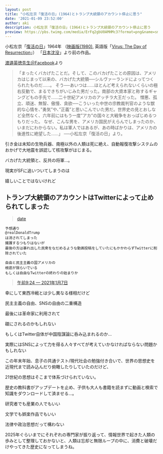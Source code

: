 ```yaml
---
layout: post
title: "小松左京「復活の日」(1964)とトランプ大統領のアカウント停止に思う"
date: '2021-01-09 23:52:00'
author: aki
description: 小松左京「復活の日」(1964)とトランプ大統領のアカウント停止に思う
preview: https://pbs.twimg.com/media/ErFq2gbU0AMHMc3?format=png&name=small
---
```

小松左京「[復活の日](https://www.amazon.co.jp/dp/B07GJKX5ZD/ref=dp-kindle-redirect?tag=amazonas-22)」1964年 
（[映画版(1980)](https://www.amazon.co.jp/%E5%BE%A9%E6%B4%BB%E3%81%AE%E6%97%A5-%E8%8D%89%E5%88%88%E6%AD%A3%E9%9B%84/dp/B00FIWTBBO/ref=sr_1_1?__mk_ja_JP=%E3%82%AB%E3%82%BF%E3%82%AB%E3%83%8A&dchild=1&keywords=%E5%BE%A9%E6%B4%BB%E3%81%AE%E6%97%A5&qid=1610202356&tag=amazonas-22), 英語版「[Virus: The Day of Resurrection](https://www.amazon.co.jp/dp/B00AHJN4H0/ref=dp-kindle-redirect?tag=amazonas-22)」）
「[日本沈没](https://www.amazon.co.jp/%E6%97%A5%E6%9C%AC%E6%B2%88%E6%B2%A1-%E6%B1%BA%E5%AE%9A%E7%89%88%E3%80%90%E6%96%87%E6%98%A5e-Books%E3%80%91-%E5%B0%8F%E6%9D%BE-%E5%B7%A6%E4%BA%AC-ebook/dp/B07433FFQT/ref=pd_vtp_351_1/356-2553090-0736145?_encoding=UTF8&pd_rd_i=B07433FFQT&pd_rd_r=c42551ba-f1fc-4441-9a3c-e41a9c641161&pd_rd_w=t4WQP&pd_rd_wg=YsyC5&pf_rd_p=c908b90e-c601-4103-95b3-a2b18c6827f0&pf_rd_r=QKWSC5448NM2Z4CKXX4Y&psc=1&refRID=QKWSC5448NM2Z4CKXX4Y)」より前の作品。

[渡邉英徳先生＠Facebook](https://www.facebook.com/hidenori.watanave/posts/10225248614541641)より

> 「まったくバカげたことだ。そして、このバカげたことの原因は、アメリカはじまって以来の、バカげた大統領──シルヴァーランドによってつくられたものだ……。
> そう──あいつは……ほとんど考えられないくらいの極右反動で、まるできちがいじみた男だった。南部の大資本家と称するギャングどもの手先で……二十世紀アメリカのアッチラ大王だった。
> 憎悪、孤立、頑迷、無智、傲慢、貪欲──こういった中世の宗教裁判官のような獣的な心情を、”勇気”や、”正義”と思いこんでいた男だ。世界史の見とおしなど全然なく、六年前にはもう一度”アカ”の国々と大戦争をおっぱじめるつもりだった。
> なぜ、こんな男を、アメリカ国民がえらんでしまったのか、いまだにわからない。私は軍人ではあるが、あの時ばかりは、アメリカの後進性に絶望した……」
> ──小松左京「復活の日」より。

引き金は未知の生物兵器、南極以外の人類は死に絶え、自動報復攻撃システムのおかげで大地震を誤認して核攻撃がはじまる。

バカげた大統領と、反共の将軍…。


現実がSFに追いついてしまうのは

嬉しいことではないけれど



## トランプ大統領のアカウントはTwitterによって止められてしまった


<blockquote class="twitter-tweet" data-width="550" data-dnt="true"><p lang="ja" dir="ltr"></p><a href="https://twitter.com/o_ob/status/1347856936570535937">date</a></blockquote>

```
予想通り 
@realDonaldTrump
は消されてしまった
擁護するつもりはないが
最後の方は暴れ出した民衆をなだめるような動画投稿をしていたにもかかわらずTwitterに削除されていた

自由と民主主義の国アメリカの
根底が揺らいでいる
もしくは自由なTwitterの終わりの始まりか
```

<blockquote class="twitter-tweet" data-width="550" data-dnt="true"><p lang="ja" dir="ltr"></p><a href="https://twitter.com/o_ob/status/1346976037175926791">午前9:24 &mdash; 2021年1月7日</a></blockquote>


幸にして東西冷戦とは少し異なる様相だけど

民主主義の自由、SNSの自由の二重構造

最後には革命家に利用されて

磔にされるのかもしれない

もしくはTwitter自体が中国陰謀論に呑み込まれるのか…

実際にはSNSによって力を得る人々すべてが考えていかなければならない問題かもしれない

この年末年始、息子の共通テスト/現代社会の勉強付き合いで、世界の思想史を近現代まで読み込んだり俯瞰したりしていたのだけど、

21世紀の思想はそこまで体系づけられていない。

歴史の教科書がアップデートを止め、子供も大人も書籍を読まずに動画と検索で知識をダウンロードして済ませる…。

研究者でも産業の人でもいい

文学でも娯楽作品でもいい

法律や政治思想だって構わない

2025年ぐらいまでにそれぞれの専門家が振り返って、情報世界で起きた人類の歩みとして整理しておかないと、人類は忘却と無限ループの中に、消費と破壊だけやってきた歴史になってしまうね。

